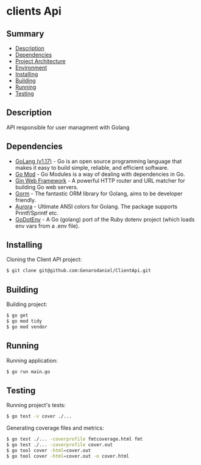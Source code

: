 # clients Api

## Summary

* [Description](#description)
* [Dependencies](#dependencies)
* [Project Architecture](#project-architecture)
* [Environment](#environment)
* [Installing](#installing)
* [Building](#building)
* [Running](#running)
* [Testing](#testing)

## Description

API responsible for user managment with Golang

## Dependencies
* [GoLang (v1.17)](https://golang.org/) - Go is an open source programming language that makes it easy to build simple, reliable, and efficient software.
* [Go Mod](https://github.com/golang/mod) - Go Modules is a way of dealing with dependencies in Go.
* [Gin Web Framework](https://github.com/gin-gonic/gin) - A powerful HTTP router and URL matcher for building Go web servers.
* [Gorm](https://github.com/go-gorm/gorm) - The fantastic ORM library for Golang, aims to be developer friendly.
* [Aurora](https://github.com/logrusorgru/aurora) - Ultimate ANSI colors for Golang. The package supports Printf/Sprintf etc.
* [GoDotEnv](https://github.com/joho/godotenv) - A Go (golang) port of the Ruby dotenv project (which loads env vars from a .env file).

## Installing
Cloning the Client API project:
``` bash
$ git clone git@github.com:Genarodaniel/ClientApi.git
```

## Building

Building project:

``` bash
$ go get
$ go mod tidy
$ go mod vendor
```

## Running

Running application:

``` bash
$ go run main.go
```

## Testing

Running project's tests:

```bash
$ go test -v cover ./...
```

Generating coverage files and metrics:

```bash
$ go test ./... -coverprofile fmtcoverage.html fmt
$ go test ./... -coverprofile cover.out
$ go tool cover -html=cover.out
$ go tool cover -html=cover.out -o cover.html
```
